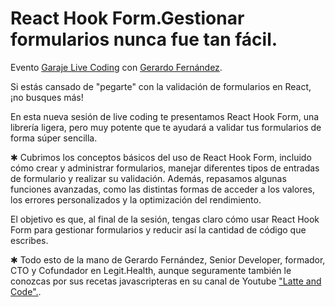 # React Hook Form.Gestionar formularios nunca fue tan fácil.

Evento [Garaje Live Coding](https://livecoding.garajedeideas.com/) con [Gerardo Fernández](https://www.linkedin.com/in/gerardofernandezmoreno).

Si estás cansado de "pegarte" con la validación de formularios en React, ¡no busques más!

En esta nueva sesión de live coding te presentamos React Hook Form, una librería ligera, pero muy potente que te ayudará a validar tus formularios de forma súper sencilla.

✱ Cubrimos los conceptos básicos del uso de React Hook Form, incluido cómo crear y administrar formularios, manejar diferentes tipos de entradas de formulario y realizar su validación. Además, repasamos algunas funciones avanzadas, como las distintas formas de acceder a los valores, los errores personalizados y la optimización del rendimiento.

El objetivo es que, al final de la sesión, tengas claro cómo usar React Hook Form para gestionar formularios y reducir así la cantidad de código que escribes.

✱ Todo esto de la mano de Gerardo Fernández, Senior Developer, formador, CTO y Cofundador en Legit.Health, aunque seguramente también le conozcas por sus recetas javascripteras en su canal de Youtube ["Latte and Code".](https://www.youtube.com/@LatteAndCode).

